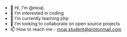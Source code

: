 - 👋 Hi, I’m @moaj
- 👀 I’m interested in coding
- 🌱 I’m currently learning php
- 💞️ I’m looking to collaborate on open source projects
- 📫 How to reach me - moaj.student@protonmail.com

<!---
moajstu/moajstu is a ✨ special ✨ repository because its `README.md` (this file) appears on your GitHub profile.
You can click the Preview link to take a look at your changes.
--->

